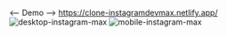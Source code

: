 <-- Demo -->
https://clone-instagramdevmax.netlify.app/
![desktop-instagram-max](https://user-images.githubusercontent.com/116298646/197016695-c878d16a-0c0b-45fc-849b-c04e6e34c18b.png)
![mobile-instagram-max](https://user-images.githubusercontent.com/116298646/197016704-1a174e55-b52d-4b64-8970-84f043a3671a.png)
